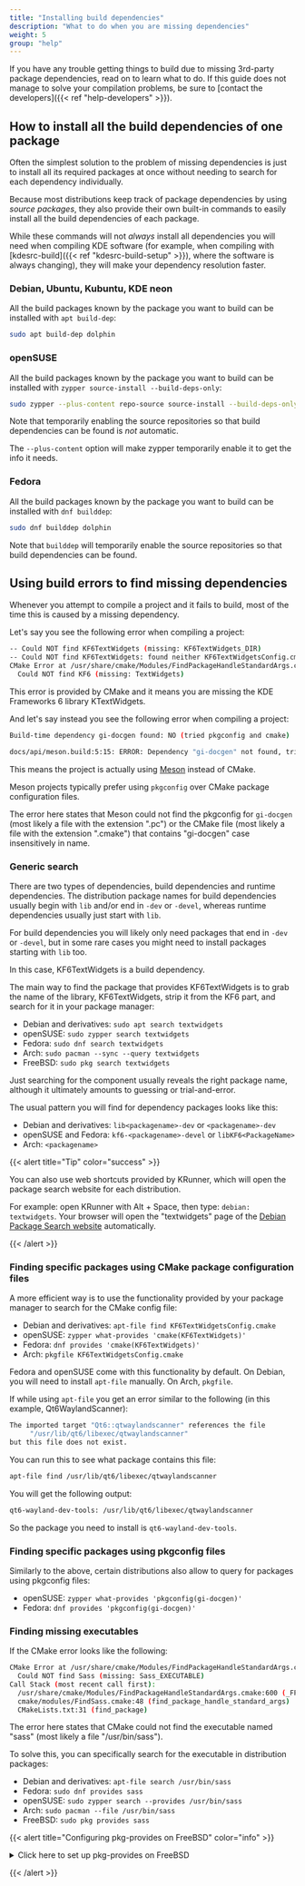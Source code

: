 ```yaml
---
title: "Installing build dependencies"
description: "What to do when you are missing dependencies"
weight: 5
group: "help"
---
```


If you have any trouble getting things to build due to missing 3rd-party package dependencies, read on to learn what to do.
If this guide does not manage to solve your compilation problems, be sure to [contact the developers]({{< ref "help-developers" >}}).

## How to install all the build dependencies of one package

Often the simplest solution to the problem of missing dependencies is just to install all its required packages at once without needing to search for each dependency individually.

Because most distributions keep track of package dependencies by using *source packages*, they also provide their own built-in commands to easily install all the build dependencies of each package.

While these commands will not *always* install all dependencies you will need when compiling KDE software (for example, when compiling with [kdesrc-build]({{< ref "kdesrc-build-setup" >}}), where the software is always changing), they will make your dependency resolution faster.

### Debian, Ubuntu, Kubuntu, KDE neon

All the build packages known by the package you want to build can be installed with `apt build-dep`:

```bash
sudo apt build-dep dolphin
```

### openSUSE

All the build packages known by the package you want to build can be installed with `zypper source-install --build-deps-only`:

```bash
sudo zypper --plus-content repo-source source-install --build-deps-only dolphin
```

Note that temporarily enabling the source repositories so that build dependencies can be found is *not* automatic.

The `--plus-content` option will make zypper temporarily enable it to get the info it needs.

### Fedora

All the build packages known by the package you want to build can be installed with `dnf builddep`:

```bash
sudo dnf builddep dolphin
```

Note that `builddep` will temporarily enable the source repositories so that build dependencies can be found.

## Using build errors to find missing dependencies

Whenever you attempt to compile a project and it fails to build, most of the time this is caused by a missing dependency.

Let's say you see the following error when compiling a project:

```bash
-- Could NOT find KF6TextWidgets (missing: KF6TextWidgets_DIR)
-- Could NOT find KF6TextWidgets: found neither KF6TextWidgetsConfig.cmake nor kf6textwidgets-config.cmake
CMake Error at /usr/share/cmake/Modules/FindPackageHandleStandardArgs.cmake:230 (message):
  Could NOT find KF6 (missing: TextWidgets)
```

This error is provided by CMake and it means you are missing the KDE Frameworks 6 library KTextWidgets.

And let's say instead you see the following error when compiling a project:

```bash
Build-time dependency gi-docgen found: NO (tried pkgconfig and cmake)

docs/api/meson.build:5:15: ERROR: Dependency "gi-docgen" not found, tried pkgconfig and cmake
```

This means the project is actually using [Meson](https://mesonbuild.com/) instead of CMake.

Meson projects typically prefer using `pkgconfig` over CMake package configuration files.

The error here states that Meson could not find the pkgconfig for `gi-docgen` (most likely a file with the extension ".pc") or the CMake file (most likely a file with the extension ".cmake") that contains "gi-docgen" case insensitively in name.

### Generic search

There are two types of dependencies, build dependencies and runtime dependencies. The distribution package names for build dependencies usually begin with `lib` and/or end in `-dev` or `-devel`, whereas runtime dependencies usually just start with `lib`.

For build dependencies you will likely only need packages that end in `-dev` or `-devel`, but in some rare cases you might need to install packages starting with `lib` too.

In this case, KF6TextWidgets is a build dependency.

The main way to find the package that provides KF6TextWidgets is to grab the name of the library, KF6TextWidgets, strip it from the KF6 part, and search for it in your package manager:

* Debian and derivatives: `sudo apt search textwidgets`
* openSUSE: `sudo zypper search textwidgets`
* Fedora: `sudo dnf search textwidgets`
* Arch: `sudo pacman --sync --query textwidgets`
* FreeBSD: `sudo pkg search textwidgets`

Just searching for the component usually reveals the right package name, although it ultimately amounts to guessing or trial-and-error.

The usual pattern you will find for dependency packages looks like this:

* Debian and derivatives: `lib<packagename>-dev` or `<packagename>-dev`
* openSUSE and Fedora: `kf6-<packagename>-devel` or `libKF6<PackageName>`
* Arch: `<packagename>`

{{< alert title="Tip" color="success" >}}

You can also use web shortcuts provided by KRunner, which will open the package search website for each distribution.

For example: open KRunner with Alt + Space, then type: `debian: textwidgets`. Your browser will open the "textwidgets" page of the [Debian Package Search website](https://packages.debian.org/) automatically.

{{< /alert >}}

### Finding specific packages using CMake package configuration files

A more efficient way is to use the functionality provided by your package manager to search for the CMake config file:

* Debian and derivatives: `apt-file find KF6TextWidgetsConfig.cmake`
* openSUSE: `zypper what-provides 'cmake(KF6TextWidgets)'`
* Fedora: `dnf provides 'cmake(KF6TextWidgets)'`
* Arch: `pkgfile KF6TextWidgetsConfig.cmake`

Fedora and openSUSE come with this functionality by default. On Debian, you will need to install `apt-file` manually. On Arch, `pkgfile`.

If while using `apt-file` you get an error similar to the following (in this example, Qt6WaylandScanner):

```bash
The imported target "Qt6::qtwaylandscanner" references the file
     "/usr/lib/qt6/libexec/qtwaylandscanner"
but this file does not exist.
```

You can run this to see what package contains this file:

```bash
apt-file find /usr/lib/qt6/libexec/qtwaylandscanner
```

You will get the following output:

```bash
qt6-wayland-dev-tools: /usr/lib/qt6/libexec/qtwaylandscanner
```

So the package you need to install is `qt6-wayland-dev-tools`.

### Finding specific packages using pkgconfig files

Similarly to the above, certain distributions also allow to query for packages using pkgconfig files:

* openSUSE: `zypper what-provides 'pkgconfig(gi-docgen)'`
* Fedora: `dnf provides 'pkgconfig(gi-docgen)'`

### Finding missing executables

If the CMake error looks like the following:

```bash
CMake Error at /usr/share/cmake/Modules/FindPackageHandleStandardArgs.cmake:230 (message):
  Could NOT find Sass (missing: Sass_EXECUTABLE)
Call Stack (most recent call first):
  /usr/share/cmake/Modules/FindPackageHandleStandardArgs.cmake:600 (_FPHSA_FAILURE_MESSAGE)
  cmake/modules/FindSass.cmake:48 (find_package_handle_standard_args)
  CMakeLists.txt:31 (find_package)
```

The error here states that CMake could not find the executable named "sass" (most likely a file "/usr/bin/sass").

To solve this, you can specifically search for the executable in distribution packages:

* Debian and derivatives: `apt-file search /usr/bin/sass`
* Fedora: `sudo dnf provides sass`
* openSUSE: `sudo zypper search --provides /usr/bin/sass`
* Arch: `sudo pacman --file /usr/bin/sass`
* FreeBSD: `sudo pkg provides sass`

{{< alert title="Configuring pkg-provides on FreeBSD" color="info" >}}

<details>
<summary>Click here to set up pkg-provides on FreeBSD</summary>
<br>

Once you run `pkg provides`, if you face the error:

```bash
makeinfo: not found WARNING: 'makeinfo' is missing on your system.
```

This means you are missing the provides plugin:

```bash
sudo pkg install pkg-provides
```

Uncomment the following lines in `/usr/local/etc/pkg.conf` and add pkg-provides to the supported plugin list:

```ini
PKG_PLUGINS_DIR = "/usr/local/lib/pkg/";
PKG_ENABLE_PLUGINS = true;
PLUGINS [ provides ];
```

To confirm it is working:

```bash
sudo pkg plugins
# NAME       DESC                                          VERSION
# provides   A plugin for querying which package provides a particular file 0.7.3
sudo pkg provides -u
sudo pkg provides bin/makeinfo
# Name    : texinfo-7.0.3,1
# Comment : Typeset documentation system with multiple format output
# Repo    : FreeBSD
# Filename: usr/local/bin/makeinfo
sudo pkg install texinfo
```

</details>

{{< /alert >}}
